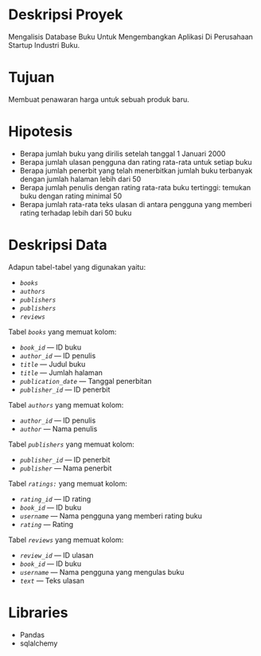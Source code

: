 # Deskripsi Proyek

Mengalisis Database Buku Untuk Mengembangkan Aplikasi Di Perusahaan Startup Industri Buku.

# Tujuan

Membuat penawaran harga untuk sebuah produk baru.

# Hipotesis

- Berapa jumlah buku yang dirilis setelah tanggal 1 Januari 2000
- Berapa jumlah ulasan pengguna dan rating rata-rata untuk setiap buku
- Berapa jumlah penerbit yang telah menerbitkan jumlah buku terbanyak dengan jumlah halaman lebih dari 50
- Berapa jumlah penulis dengan rating rata-rata buku tertinggi: temukan buku dengan rating minimal 50
- Berapa jumlah rata-rata teks ulasan di antara pengguna yang memberi rating terhadap lebih dari 50 buku

# Deskripsi Data

Adapun tabel-tabel yang digunakan yaitu:

- *`books`*
- *`authors`*
- *`publishers`*
- *`publishers`*
- *`reviews`*

Tabel *`books`* yang memuat kolom:

- *`book_id`* — ID buku
- *`author_id`* — ID penulis
- *`title`* — Judul buku
- *`title`* — Jumlah halaman
- *`publication_date`* — Tanggal penerbitan
- *`publisher_id`* — ID penerbit

Tabel *`authors`* yang memuat kolom:

- *`author_id`* — ID penulis
- *`author`* — Nama penulis

Tabel *`publishers`* yang memuat kolom:

- *`publisher_id`* — ID penerbit
- *`publisher`* — Nama penerbit

Tabel *`ratings:`* yang memuat kolom:

- *`rating_id`* — ID rating
- *`book_id`* — ID buku
- *`username`* — Nama pengguna yang memberi rating buku
- *`rating`* — Rating

Tabel *`reviews`* yang memuat kolom:

- *`review_id`* — ID ulasan
- *`book_id`* — ID buku
- *`username`* — Nama pengguna yang mengulas buku
- *`text`* — Teks ulasan

# Libraries

- Pandas
- sqlalchemy
